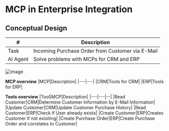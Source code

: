 # MCP in Enterprise Integration
## Conceptual Design

|#|Description|
|---|---|
|Task | Incoming Purchase Order from Customer via E-Mail|
|AI Agent| Solve problems with MCPs for CRM and ERP|

![image](https://github.com/user-attachments/assets/936f023c-41c2-4208-9ff9-52a6cee3869c)

**MCP overview**
|MCP|Description|
|---|---|
|CRM|Tools for CRM|
|ERP|Tools for ERP|

**Tools overview**
|Tool|MCP|Description|
|---|---|--|
|Read Customer|CRM|Determine Customer Information by E-Mail Information|
|Update Customer|CRM|Update Customer Purchase History|
|Read Customer|ERP|Check if User already exists|
|Create Customer|ERP|Creates Customer if not exisiting|
|Create Purchase Order|ERP|Create Purchase Order and correlates to Customer|

